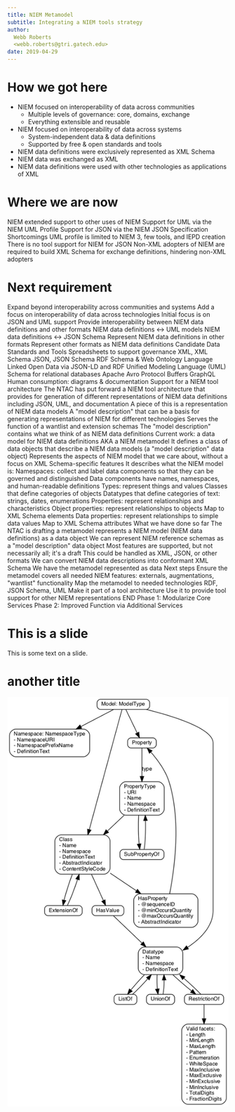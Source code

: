 ```yaml
---
title: NIEM Metamodel
subtitle: Integrating a NIEM tools strategy
author: 
  Webb Roberts
  <webb.roberts@gtri.gatech.edu>
date: 2019-04-29
---
```


# How we got here
- NIEM focused on interoperability of data across communities
    - Multiple levels of governance: core, domains, exchange
    - Everything extensible and reusable
- NIEM focused on interoperability of data across systems
    - System-independent data & data definitions
    - Supported by free & open standards and tools
- NIEM data definitions were exclusively represented as XML Schema
- NIEM data was exchanged as XML
- NIEM data definitions were used with other technologies as applications of XML

# Where we are now
NIEM extended support to other uses of NIEM
Support for UML via the NIEM UML Profile
Support for JSON via the NIEM JSON Specification
Shortcomings
UML profile is limited to NIEM 3, few tools, and IEPD creation
There is no tool support for NIEM for JSON
Non-XML adopters of NIEM are required to build XML Schema for exchange definitions, hindering non-XML adopters
# Next requirement
Expand beyond interoperability across communities and systems
Add a focus on interoperability of data across technologies
Initial focus is on JSON and UML support
Provide interoperability between NIEM data definitions and other formats
NIEM data definitions ↔︎ UML models
NIEM data definitions ↔︎ JSON Schema
Represent NIEM data definitions in other formats
Represent other formats as NIEM data definitions
Candidate Data Standards and Tools
Spreadsheets to support governance
XML, XML Schema
JSON, JSON Schema
RDF Schema & Web Ontology Language
Linked Open Data via JSON-LD and RDF
Unified Modeling Language (UML)
Schema for relational databases
Apache Avro
Protocol Buffers
GraphQL
Human consumption: diagrams & documentation
Support for a NIEM tool architecture
The NTAC has put forward a NIEM tool architecture that provides for generation of different representations of NIEM data definitions
including JSON, UML, and documentation
A piece of this is a representation of NIEM data models
A "model description" that can be a basis for generating representations of NIEM for different technologies
Serves the function of a wantlist and extension schemas
The "model description" contains what we think of as NIEM data definitions
Current work: a data model for NIEM data definitions
AKA a NIEM metamodel
It defines a class of data objects that describe a NIEM data models (a "model description" data object)
Represents the aspects of NIEM model that we care about, without a focus on XML Schema-specific features
It describes what the NIEM model is:
Namespaces: collect and label data components so that they can be governed and distinguished
Data components have names, namespaces, and human-readable definitions
Types: represent things and values
Classes that define categories of objects
Datatypes that define categories of text: strings, dates, enumerations
Properties: represent relationships and characteristics
Object properties: represent relationships to objects
Map to XML Schema elements
Data properties: represent relationships to simple data values
Map to XML Schema attributes
What we have done so far
The NTAC is drafting a metamodel 
represents a NIEM model (NIEM data definitions) as a data object
We can represent NIEM reference schemas as a "model description" data object
Most features are supported, but not necessarily all; it's a draft
This could be handled as XML, JSON, or other formats
We can convert NIEM data descriptions into conformant XML Schema
We have the metamodel represented as data
Next steps
Ensure the metamodel covers all needed NIEM features: externals, augmentations, "wantlist" functionality
Map the metamodel to needed technologies
RDF, JSON Schema, UML
Make it part of a tool architecture 
Use it to provide tool support for other NIEM representations
END
Phase 1: Modularize Core Services
Phase 2: Improved Function via Additional Services

# This is a slide

This is some text on a slide.

# another title

 ![alt text](generated/metamodel-light.png "Hover text")
 
 
